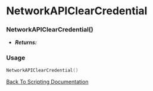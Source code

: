 # NetworkAPIClearCredential

### NetworkAPIClearCredential()
- ***Returns:*** 

### Usage

```Lua
NetworkAPIClearCredential()
```


[Back To Scripting Documentation](../README.md)
